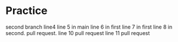 # Practice

second branch
line4
line 5 in main
line 6 in first
line 7 in first
line 8 in second.
pull request.
line 10 pull request
line 11 pull request
